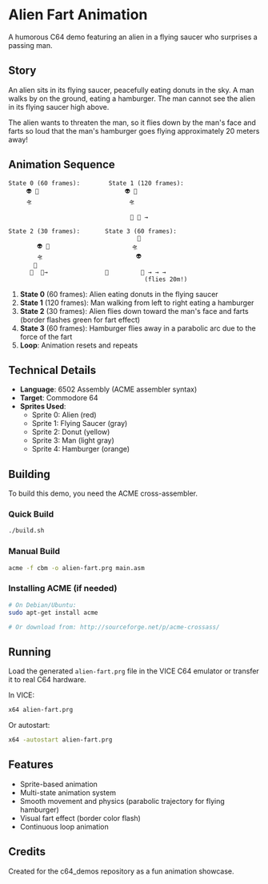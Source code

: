 # Alien Fart Animation

A humorous C64 demo featuring an alien in a flying saucer who surprises a passing man.

## Story

An alien sits in its flying saucer, peacefully eating donuts in the sky. A man walks by on the ground, eating a hamburger. The man cannot see the alien in its flying saucer high above.

The alien wants to threaten the man, so it flies down by the man's face and farts so loud that the man's hamburger goes flying approximately 20 meters away!

## Animation Sequence

```
State 0 (60 frames):        State 1 (120 frames):
     👽 🍩                        👽 🍩
     🛸                           🛸
                                 
                                  🚶 🍔 →

State 2 (30 frames):       State 3 (60 frames):
                                    🍩
        👽 🍩                       🛸
        🛸                          👽
       💨                   
      🚶  🍔→                🚶         🍔 → → →
                                      (flies 20m!)
```

1. **State 0** (60 frames): Alien eating donuts in the flying saucer
2. **State 1** (120 frames): Man walking from left to right eating a hamburger
3. **State 2** (30 frames): Alien flies down toward the man's face and farts (border flashes green for fart effect)
4. **State 3** (60 frames): Hamburger flies away in a parabolic arc due to the force of the fart
5. **Loop**: Animation resets and repeats

## Technical Details

- **Language**: 6502 Assembly (ACME assembler syntax)
- **Target**: Commodore 64
- **Sprites Used**:
  - Sprite 0: Alien (red)
  - Sprite 1: Flying Saucer (gray)
  - Sprite 2: Donut (yellow)
  - Sprite 3: Man (light gray)
  - Sprite 4: Hamburger (orange)

## Building

To build this demo, you need the ACME cross-assembler.

### Quick Build
```bash
./build.sh
```

### Manual Build
```bash
acme -f cbm -o alien-fart.prg main.asm
```

### Installing ACME (if needed)
```bash
# On Debian/Ubuntu:
sudo apt-get install acme

# Or download from: http://sourceforge.net/p/acme-crossass/
```

## Running

Load the generated `alien-fart.prg` file in the VICE C64 emulator or transfer it to real C64 hardware.

In VICE:
```bash
x64 alien-fart.prg
```

Or autostart:
```bash
x64 -autostart alien-fart.prg
```

## Features

- Sprite-based animation
- Multi-state animation system
- Smooth movement and physics (parabolic trajectory for flying hamburger)
- Visual fart effect (border color flash)
- Continuous loop animation

## Credits

Created for the c64_demos repository as a fun animation showcase.

